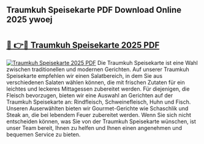 ## Traumkuh Speisekarte PDF Download Online 2025 ywoej

# <h2><a href="http://gc8ucmr.nevu.top/?p=Traumkuh+Speisekarte">🔗 👉🔴 Traumkuh Speisekarte 2025 PDF</a></h2>

[![Traumkuh Speisekarte 2025 PDF](https://i.imgur.com/dBaPXMq.png)](http://gc8ucmr.nevu.top/?p=Traumkuh+Speisekarte)
Die Traumkuh Speisekarte ist eine Wahl zwischen traditionellen und modernen Gerichten. Auf unserer Traumkuh Speisekarte empfehlen wir einen Salatbereich, in dem Sie aus verschiedenen Salaten wählen können, die mit frischen Zutaten für ein leichtes und leckeres Mittagessen zubereitet werden. Für diejenigen, die Fleisch bevorzugen, bieten wir eine Auswahl an Gerichten auf der Traumkuh Speisekarte an: Rindfleisch, Schweinefleisch, Huhn und Fisch. Unseren Auserwählten bieten wir Gourmet-Gerichte wie Schaschlik und Steak an, die bei lebendem Feuer zubereitet werden. Wenn Sie sich nicht entscheiden können, was Sie von der Traumkuh Speisekarte wünschen, ist unser Team bereit, Ihnen zu helfen und Ihnen einen angenehmen und bequemen Service zu bieten.
